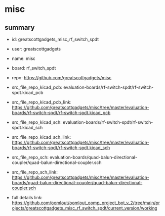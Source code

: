 # misc
 
## summary 
* id: greatscottgadgets_misc_rf_switch_spdt
* user: greatscottgadgets
* name: misc
* board: rf_switch_spdt
* repo: https://github.com/greatscottgadgets/misc
* src_file_repo_kicad_pcb: evaluation-boards/rf-switch-spdt/rf-switch-spdt.kicad_pcb
* src_file_repo_kicad_pcb_link: https://github.com/greatscottgadgets/misc/tree/master/evaluation-boards/rf-switch-spdt/rf-switch-spdt.kicad_pcb
* src_file_repo_kicad_sch: evaluation-boards/rf-switch-spdt/rf-switch-spdt.kicad_sch
* src_file_repo_kicad_sch_link: https://github.com/greatscottgadgets/misc/tree/master/evaluation-boards/rf-switch-spdt/rf-switch-spdt.kicad_sch

* src_file_repo_sch: evaluation-boards/quad-balun-directional-coupler/quad-balun-directional-coupler.sch
* src_file_repo_sch_link: https://github.com/greatscottgadgets/misc/tree/master/evaluation-boards/quad-balun-directional-coupler/quad-balun-directional-coupler.sch
* full details link: https://github.com/oomlout/oomlout_oomp_project_bot_v_2/tree/main/projects/greatscottgadgets_misc_rf_switch_spdt/current_version/working  







